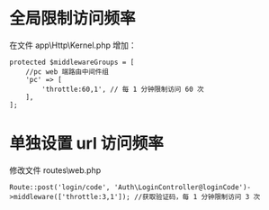 
# 全局限制访问频率
在文件 app\Http\Kernel.php 增加：
```
protected $middlewareGroups = [
    //pc web 端路由中间件组
    'pc' => [
        'throttle:60,1', // 每 1 分钟限制访问 60 次
    ],
];
```

# 单独设置 url 访问频率
修改文件 routes\web.php
```
Route::post('login/code', 'Auth\LoginController@loginCode')->middleware(['throttle:3,1']); //获取验证码，每 1 分钟限制访问 3 次
```